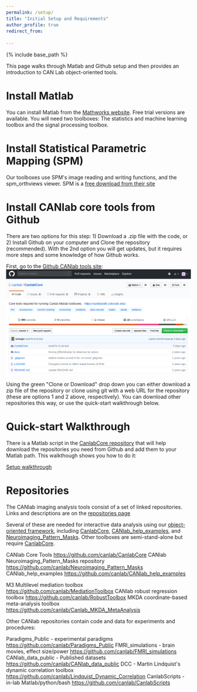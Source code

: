 ```yaml
---
permalink: /setup/
title: "Initial Setup and Requirements"
author_profile: true
redirect_from:

---
```

{% include base_path %}

This page walks through Matlab and Github setup and then provides an introduction to CAN Lab object-oriented tools.

Install Matlab
======
You can install Matlab from the [Mathworks website](https://www.mathworks.com/). Free trial versions are available. You will need two toolboxes: The statistics and machine learning toolbox and the signal processing toolbox.  

Install Statistical Parametric Mapping (SPM)
======
Our toolboxes use SPM's image reading and writing functions, and the spm_orthviews viewer. SPM is a [free download from their site](https://www.fil.ion.ucl.ac.uk/spm/)

Install CANlab core tools from Github
======
There are two options for this step: 1) Download a .zip file with the code, or 2) Install Github on your computer and Clone
the repository (recommended).  With the 2nd option you will get updates, but it requires more steps and some knowledge of how Github works.

First, go to the [Github CANlab tools site](https://github.com/canlab/CanlabCore):
![canlabcore repo view](/images/canlabcore.png)

Using the green "Clone or Download" drop down you can either download a zip file of the repository or clone using git with
a web URL for the repository (these are options 1 and 2 above, respectively). You can download other repositories this way, or use the quick-start walkthrough below.

Quick-start Walkthrough
======
There is a Matlab script in the [CanlabCore repository](https://github.com/canlab/CanlabCore) that will help download the repositories you need from Github and add them to your Matlab path.  This walkthough shows you how to do it:

[Setup walkthrough](/canlab_help_1_installing_tools.html)


Repositories
======
The CANlab imaging analysis tools consist of a set of linked repositories.
Links and descriptions are on the [repositories page](/repositories.md)





Several of these are needed for interactive data analysis using our [object-oriented framework](/objectoriented/), including [CanlabCore](https://github.com/canlab/CanlabCore), [CANlab_help_examples](https://github.com/canlab/CANlab_help_examples), and [Neuroimaging_Pattern_Masks](https://github.com/canlab/Neuroimaging_Pattern_Masks).
Other toolboxes are semi-stand-alone but require [CanlabCore](https://github.com/canlab/CanlabCore).

CANlab Core Tools                             https://github.com/canlab/CanlabCore
CANlab Neuroimaging_Pattern_Masks repository  https://github.com/canlab/Neuroimaging_Pattern_Masks
CANlab_help_examples                          https://github.com/canlab/CANlab_help_examples

M3 Multilevel mediation toolbox               https://github.com/canlab/MediationToolbox
CANlab robust regression toolbox              https://github.com/canlab/RobustToolbox
MKDA coordinate-based meta-analysis toolbox   https://github.com/canlab/Canlab_MKDA_MetaAnalysis

Other CANlab repositories contain code and data for experiments and procedures:

Paradigms_Public - experimental paradigms     https://github.com/canlab/Paradigms_Public
FMRI_simulations - brain movies, effect size/power https://github.com/canlab/FMRI_simulations
CANlab_data_public - Published datasets       https://github.com/canlab/CANlab_data_public
DCC - Martin Lindquist's dynamic correlation toolbox  https://github.com/canlab/Lindquist_Dynamic_Correlation
CanlabScripts - in-lab Matlab/python/bash     https://github.com/canlab/CanlabScripts
